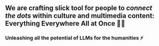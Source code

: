 ## We are crafting slick tool for people to *connect the dots* within culture and multimedia content: Everything Everywhere All at Once 🌲🔥

### Unleashing all the potential of LLMs for the humanities ⚡
